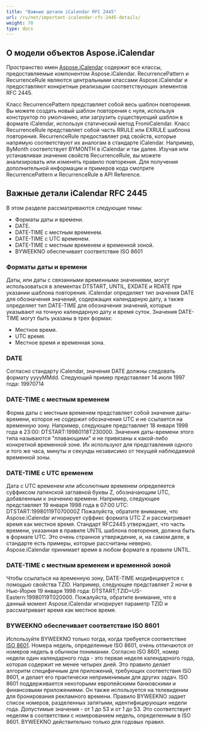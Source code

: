```yaml
---
title: "Важные детали iCalendar RFC 2445"
url: /ru/net/important-icalendar-rfc-2445-details/
weight: 70
type: docs
---
```



## **О модели объектов Aspose.iCalendar**
Пространство имен [Aspose.iCalendar](https://apireference.aspose.com/email/net/aspose.email.calendar) содержит все классы, предоставляемые компонентом Aspose.iCalendar. RecurrencePattern и RecurrenceRule являются центральными классами Aspose.iCalendar и предоставляют конкретные реализации соответствующих элементов RFC 2445. 

Класс RecurrencePattern представляет собой весь шаблон повторения. Вы можете создать новый шаблон повторения с нуля, используя конструктор по умолчанию, или загрузить существующий шаблон в формате iCalendar, используя статический метод FromiCalendar. Класс RecurrenceRule представляет собой часть RRULE или EXRULE шаблона повторения. RecurrenceRule предоставляет ряд свойств, которые напрямую соответствуют их аналогам в стандарте iCalendar. Например, ByMonth соответствует BYMONTH в iCalendar и так далее. Изучая или устанавливая значения свойств RecurrenceRule, вы можете анализировать или изменять правило повторения. Для получения дополнительной информации и примеров кода смотрите RecurrencePattern и RecurrenceRule в API Reference.
## **Важные детали iCalendar RFC 2445**
В этом разделе рассматриваются следующие темы: 

- Форматы даты и времени.
- DATE.
- DATE-TIME с местным временем.
- DATE-TIME с UTC временем.
- DATE-TIME с местным временем и временной зоной.
- BYWEEKNO обеспечивает соответствие ISO 8601
### **Форматы даты и времени**
Даты, или даты с связанными временными значениями, могут использоваться в элементах DTSTART, UNTIL, EXDATE и RDATE при указании шаблона повторения. iCalendar определяет тип значения DATE для обозначения значений, содержащих календарную дату, а также определяет тип DATE-TIME для обозначения значений, которые указывают на точную календарную дату и время суток. Значения DATE-TIME могут быть указаны в трех формах:

- Местное время.
- UTC время.
- Местное время и временная зона.
### **DATE**
Согласно стандарту iCalendar, значения DATE должны следовать формату yyyyMMdd. Следующий пример представляет 14 июля 1997 года: 19970714 
### **DATE-TIME с местным временем**
Форма даты с местным временем представляет собой значение даты-времени, которое не содержит обозначения UTC и не ссылается на временную зону. Например, следующее представляет 18 января 1998 года в 23:00: DTSTART:19980118T230000. Значения даты-времени этого типа называются "плавающими" и не привязаны к какой-либо конкретной временной зоне. Их используют для представления одного и того же часа, минуты и секунды независимо от текущей наблюдаемой временной зоны. 
### **DATE-TIME с UTC временем**
Дата с UTC временем или абсолютным временем определяется суффиксом латинской заглавной буквы Z, обозначающим UTC, добавленным к значению времени. Например, следующее представляет 19 января 1998 года в 07:00 UTC: DTSTART:19980119T070000Z Пожалуйста, обратите внимание, что Aspose.iCalendar игнорирует суффикс формата UTC Z и рассматривает время как местное время. Стандарт RFC2445 утверждает, что часть времени, указанная в правиле UNTIL шаблона повторения, должна быть в формате UTC. Это очень странное утверждение, и, на самом деле, в стандарте есть примеры, которые рассчитаны неверно. Aspose.iCalendar принимает время в любом формате в правиле UNTIL. 
### **DATE-TIME с местным временем и временной зоной**
Чтобы ссылаться на временную зону, DATE-TIME модифицируется с помощью свойства TZID. Например, следующее представляет 2 ночи в Нью-Йорке 19 января 1998 года: DTSTART;TZID=US-Eastern:19980119T020000. Пожалуйста, обратите внимание, что в данный момент Aspose.iCalendar игнорирует параметр TZID и рассматривает время как местное время. 
### **BYWEEKNO обеспечивает соответствие ISO 8601**
Используйте BYWEEKNO только тогда, когда требуется соответствие [ISO 8601](https://en.wikipedia.org/wiki/ISO_8601). Номера недель, определенные ISO 8601, очень отличаются от номеров недель в обычном понимании. Согласно ISO 8601, номер недели один календарного года - это первая неделя календарного года, которая содержит не менее четырех дней. Это правило делает алгоритм специфичным для приложений, требующих соответствия ISO 8601, и делает его практически неприменимым для других задач. ISO 8601 поддерживается некоторыми европейскими банковскими и финансовыми приложениями. Он также используется на телевидении для бронирования рекламного времени. Правило BYWEEKNO задает список номеров, разделенных запятыми, идентифицирующих недели года. Допустимые значения - от 1 до 53 и от 1 до 53. Это соответствует неделям в соответствии с номерованием недель, определенным в ISO 8601. BYWEEKNO действительно только для годовых правил.